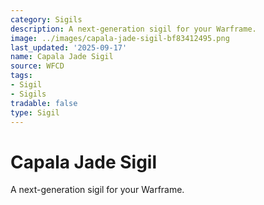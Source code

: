 ```yaml
---
category: Sigils
description: A next-generation sigil for your Warframe.
image: ../images/capala-jade-sigil-bf83412495.png
last_updated: '2025-09-17'
name: Capala Jade Sigil
source: WFCD
tags:
- Sigil
- Sigils
tradable: false
type: Sigil
---
```


# Capala Jade Sigil

A next-generation sigil for your Warframe.

